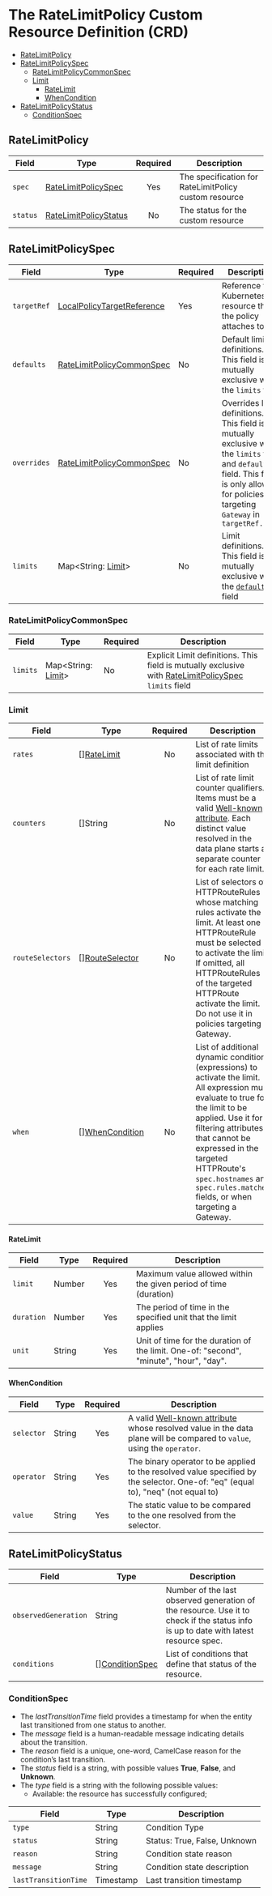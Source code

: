 # The RateLimitPolicy Custom Resource Definition (CRD)

- [RateLimitPolicy](#ratelimitpolicy)
- [RateLimitPolicySpec](#ratelimitpolicyspec)
    - [RateLimitPolicyCommonSpec](#rateLimitPolicyCommonSpec)
    - [Limit](#limit)
        - [RateLimit](#ratelimit)
        - [WhenCondition](#whencondition)
- [RateLimitPolicyStatus](#ratelimitpolicystatus)
    - [ConditionSpec](#conditionspec)

## RateLimitPolicy

| **Field** | **Type**                                        | **Required** | **Description**                                       |
|-----------|-------------------------------------------------|:------------:|-------------------------------------------------------|
| `spec`    | [RateLimitPolicySpec](#ratelimitpolicyspec)     |     Yes      | The specification for RateLimitPolicy custom resource |
| `status`  | [RateLimitPolicyStatus](#ratelimitpolicystatus) |      No      | The status for the custom resource                    |

## RateLimitPolicySpec

| **Field**   | **Type**                                                                                                                                    | **Required** | **Description**                                                                                                                                                                             |
|-------------|---------------------------------------------------------------------------------------------------------------------------------------------|--------------|---------------------------------------------------------------------------------------------------------------------------------------------------------------------------------------------|
| `targetRef` | [LocalPolicyTargetReference](https://gateway-api.sigs.k8s.io/reference/spec/#gateway.networking.k8s.io/v1alpha2.LocalPolicyTargetReference) | Yes          | Reference to a Kubernetes resource that the policy attaches to                                                                                                                              |
| `defaults`  | [RateLimitPolicyCommonSpec](#rateLimitPolicyCommonSpec)                                                                                     | No           | Default limit definitions. This field is mutually exclusive with the `limits` field                                                                                                         |
| `overrides` | [RateLimitPolicyCommonSpec](#rateLimitPolicyCommonSpec)                                                                                     | No           | Overrides limit definitions. This field is mutually exclusive with the `limits` field and `defaults` field. This field is only allowed for policies targeting `Gateway` in `targetRef.kind` |
| `limits`    | Map<String: [Limit](#limit)>                                                                                                                | No           | Limit definitions. This field is mutually exclusive with the [`defaults`](#rateLimitPolicyCommonSpec) field                                                                                 |

### RateLimitPolicyCommonSpec

| **Field** | **Type**                     | **Required** | **Description**                                                                                                              |
|-----------|------------------------------|--------------|------------------------------------------------------------------------------------------------------------------------------|
| `limits`  | Map<String: [Limit](#limit)> | No           | Explicit Limit definitions. This field is mutually exclusive with [RateLimitPolicySpec](#ratelimitpolicyspec) `limits` field |

### Limit

| **Field**        | **Type**                                            | **Required** | **Description**                                                                                                                                                                                                                                                                                                  |
|------------------|-----------------------------------------------------|:------------:|------------------------------------------------------------------------------------------------------------------------------------------------------------------------------------------------------------------------------------------------------------------------------------------------------------------|
| `rates`          | [][RateLimit](#ratelimit)                           |      No      | List of rate limits associated with the limit definition                                                                                                                                                                                                                                                         |
| `counters`       | []String                                            |      No      | List of rate limit counter qualifiers. Items must be a valid [Well-known attribute](https://github.com/Kuadrant/architecture/blob/main/rfcs/0002-well-known-attributes.md). Each distinct value resolved in the data plane starts a separate counter for each rate limit.                                        |
| `routeSelectors` | [][RouteSelector](route-selectors.md#routeselector) |      No      | List of selectors of HTTPRouteRules whose matching rules activate the limit. At least one HTTPRouteRule must be selected to activate the limit. If omitted, all HTTPRouteRules of the targeted HTTPRoute activate the limit. Do not use it in policies targeting a Gateway.                                      |
| `when`           | [][WhenCondition](#whencondition)                   |      No      | List of additional dynamic conditions (expressions) to activate the limit. All expression must evaluate to true for the limit to be applied. Use it for filtering attributes that cannot be expressed in the targeted HTTPRoute's `spec.hostnames` and `spec.rules.matches` fields, or when targeting a Gateway. |

#### RateLimit

| **Field**  | **Type** | **Required** | **Description**                                                                        |
|------------|----------|:------------:|----------------------------------------------------------------------------------------|
| `limit`    | Number   |     Yes      | Maximum value allowed within the given period of time (duration)                       |
| `duration` | Number   |     Yes      | The period of time in the specified unit that the limit applies                        |
| `unit`     | String   |     Yes      | Unit of time for the duration of the limit. One-of: "second", "minute", "hour", "day". |

#### WhenCondition

| **Field**  | **Type** | **Required** | **Description**                                                                                                                                                                                                 |
|------------|----------|:------------:|-----------------------------------------------------------------------------------------------------------------------------------------------------------------------------------------------------------------|
| `selector` | String   |     Yes      | A valid [Well-known attribute](https://github.com/Kuadrant/architecture/blob/main/rfcs/0002-well-known-attributes.md) whose resolved value in the data plane will be compared to `value`, using the `operator`. |
| `operator` | String   |     Yes      | The binary operator to be applied to the resolved value specified by the selector. One-of: "eq" (equal to), "neq" (not equal to)                                                                                |
| `value`    | String   |     Yes      | The static value to be compared to the one resolved from the selector.                                                                                                                                          |

## RateLimitPolicyStatus

| **Field**            | **Type**                          | **Description**                                                                                                                     |
|----------------------|-----------------------------------|-------------------------------------------------------------------------------------------------------------------------------------|
| `observedGeneration` | String                            | Number of the last observed generation of the resource. Use it to check if the status info is up to date with latest resource spec. |
| `conditions`         | [][ConditionSpec](#conditionspec) | List of conditions that define that status of the resource.                                                                         |

### ConditionSpec

* The *lastTransitionTime* field provides a timestamp for when the entity last transitioned from one status to another.
* The *message* field is a human-readable message indicating details about the transition.
* The *reason* field is a unique, one-word, CamelCase reason for the condition’s last transition.
* The *status* field is a string, with possible values **True**, **False**, and **Unknown**.
* The *type* field is a string with the following possible values:
    * Available: the resource has successfully configured;

| **Field**            | **Type**  | **Description**              |
|----------------------|-----------|------------------------------|
| `type`               | String    | Condition Type               |
| `status`             | String    | Status: True, False, Unknown |
| `reason`             | String    | Condition state reason       |
| `message`            | String    | Condition state description  |
| `lastTransitionTime` | Timestamp | Last transition timestamp    |
